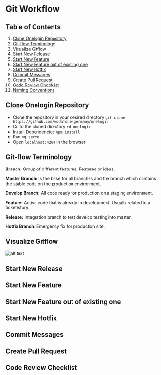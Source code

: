 # Git Workflow

## Table of Contents

1. [Clone Onelogin Repository](#clone-onelogin-repository)
2. [Git-flow Terminology](#git-flow-terminology)
3. [Visualize Gitflow](#visualize-gitflow)
4. [Start New Release](#start-new-release)
5. [Start New Feature](#start-new-feature)
6. [Start New Feature out of existing one](#start-new-feature-out-of-existing-one)
7. [Start New Hotfix](#start-new-hotfix)
8. [Commit Messages](#commit-messages)
9. [Create Pull Request](#create-pull-request)
10. [Code Review Checklist](#code-review-checklist)
11. [Naming Conventions](#naming-conventions)


## Clone Onelogin Repository
* Clone the repository in your desired directory
`git clone https://github.com/vodafone-germany/onelogin`
* Cd to the cloned directory
`cd onelogin`
* Install Dependencies
`npm install`
* Run `ng serve`
* Open `localhost:4200` in the browser

## Git-flow Terminology
**Branch:** Group of different features, Features or ideas.

**Master Branch:** Is the base for all branches and the branch which contains the stable code on the production environment. 

**Develop Branch:** All code ready for production on a staging environment.

**Feature:** Active code that is already in development. Usually related to a ticket/story.

**Release:** Integration branch to test develop testing into master.

**Hotfix Branch:** Emergency fix for production site.
## Visualize Gitflow
![alt text](https://drive.google.com/open?id=0B5d688kzKbqWNDJweUZiWTMxZ00)
## Start New Release
## Start New Feature
## Start New Feature out of existing one
## Start New Hotfix
## Commit Messages
## Create Pull Request
## Code Review Checklist

